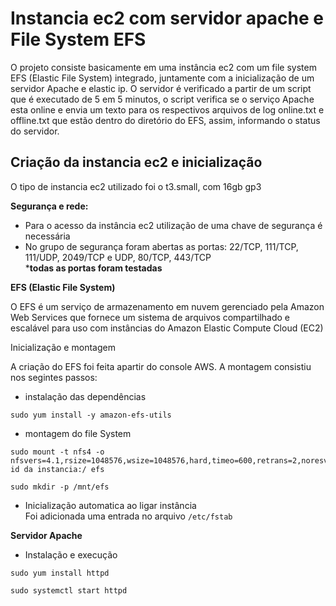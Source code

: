 # Instancia ec2 com servidor apache e File System EFS

O projeto consiste basicamente em uma instância ec2 com um file system EFS (Elastic File System) integrado, juntamente com a inicialização de um servidor Apache e elastic ip. O servidor é verificado a partir de um script que é executado de 5 em 5 minutos, o script verifica se o serviço Apache esta online e envia um texto para os respectivos arquivos de log online.txt e offline.txt que estão dentro do diretório do EFS, assim, informando o status do servidor.

## Criação da instancia ec2 e inicialização

O tipo de instancia ec2 utilizado foi o t3.small, com 16gb gp3

**Segurança e rede:**
- Para o acesso da instância ec2 utilização de uma chave de segurança é necessária  
- No grupo de segurança foram abertas as portas: 22/TCP, 111/TCP, 111/UDP, 2049/TCP e UDP, 80/TCP, 443/TCP  
***todas as portas foram testadas**

**EFS (Elastic File System)**

O EFS é um serviço de armazenamento em nuvem gerenciado pela Amazon Web Services que fornece um sistema de arquivos compartilhado e escalável para uso com instâncias do Amazon Elastic Compute Cloud (EC2)

Inicialização e montagem

A criação do EFS foi feita apartir do console AWS. A montagem consistiu nos segintes passos:

- instalação das dependências  
```
sudo yum install -y amazon-efs-utils
```
- montagem do file System  
```
sudo mount -t nfs4 -o nfsvers=4.1,rsize=1048576,wsize=1048576,hard,timeo=600,retrans=2,noresvport id da instancia:/ efs

sudo mkdir -p /mnt/efs
```
- Inicialização automatica ao ligar instância  
Foi adicionada uma entrada no arquivo `/etc/fstab`

**Servidor Apache**
- Instalação e execução
```
sudo yum install httpd

sudo systemctl start httpd
```
